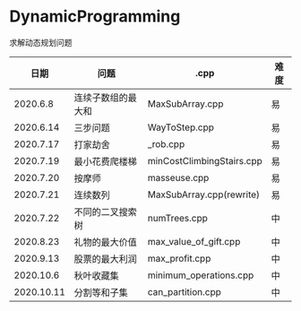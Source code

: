 # DynamicProgramming
求解动态规划问题

日期|问题|.cpp|难度
---- | ----- | ------ | ----- 
2020.6.8 | 连续子数组的最大和 | MaxSubArray.cpp | 易
2020.6.14 | 三步问题 | WayToStep.cpp | 易
2020.7.17 | 打家劫舍 | _rob.cpp | 易
2020.7.19 | 最小花费爬楼梯 | minCostClimbingStairs.cpp | 易
2020.7.20 | 按摩师 | masseuse.cpp | 易
2020.7.21 | 连续数列 | MaxSubArray.cpp(rewrite) | 易
2020.7.22 | 不同的二叉搜索树 | numTrees.cpp | 中
2020.8.23 | 礼物的最大价值 | max_value_of_gift.cpp | 中
2020.9.13 | 股票的最大利润 | max_profit.cpp | 中
2020.10.6 | 秋叶收藏集 | minimum_operations.cpp |中
2020.10.11 | 分割等和子集 | can_partition.cpp | 中